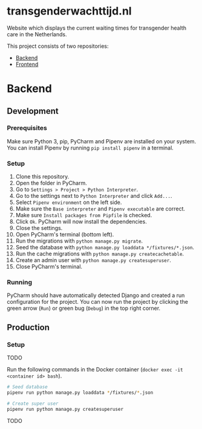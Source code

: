 # transgenderwachttijd.nl

Website which displays the current waiting times for transgender health care in the Netherlands.

This project consists of two repositories:
- [Backend](https://github.com/DanielHuisman/transgenderwachttijd-backend)
- [Frontend](https://github.com/DanielHuisman/transgenderwachttijd-frontend)

# Backend

## Development
### Prerequisites
Make sure Python 3, pip, PyCharm and Pipenv are installed on your system.
You can install Pipenv by running `pip install pipenv` in a terminal.

### Setup
1. Clone this repository.
2. Open the folder in PyCharm.
3. Go to `Settings > Project > Python Interpreter`.
4. Go to the settings next to `Python Interpreter` and click `Add...`.
5. Select `Pipenv environment` on the left side.
6. Make sure the `Base interpreter` and `Pipenv executable` are correct.
7. Make sure `Install packages from Pipfile` is checked.
8. Click `Ok`. PyCharm will now install the dependencies.
9. Close the settings.
10. Open PyCharm's terminal (bottom left).
11. Run the migrations with `python manage.py migrate`.
12. Seed the database with `python manage.py loaddata */fixtures/*.json`.
13. Run the cache migrations with `python manage.py createcachetable`.
14. Create an admin user with `python manage.py createsuperuser`.
15. Close PyCharm's terminal.

### Running
PyCharm should have automatically detected Django and created a run configuration for the project.
You can now run the project by clicking the green arrow (`Run`) or green bug (`Debug`) in the top right corner.

## Production
### Setup
TODO

Run the following commands in the Docker container (`docker exec -it <container id> bash`).
```bash
# Seed database
pipenv run python manage.py loaddata */fixtures/*.json

# Create super user
pipenv run python manage.py createsuperuser
```

TODO
